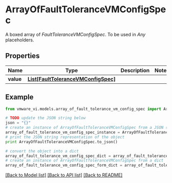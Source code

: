 # ArrayOfFaultToleranceVMConfigSpec

A boxed array of *FaultToleranceVMConfigSpec*. To be used in *Any* placeholders. 

## Properties
Name | Type | Description | Notes
------------ | ------------- | ------------- | -------------
**value** | [**List[FaultToleranceVMConfigSpec]**](FaultToleranceVMConfigSpec.md) |  | 

## Example

```python
from vmware_vi.models.array_of_fault_tolerance_vm_config_spec import ArrayOfFaultToleranceVMConfigSpec

# TODO update the JSON string below
json = "{}"
# create an instance of ArrayOfFaultToleranceVMConfigSpec from a JSON string
array_of_fault_tolerance_vm_config_spec_instance = ArrayOfFaultToleranceVMConfigSpec.from_json(json)
# print the JSON string representation of the object
print ArrayOfFaultToleranceVMConfigSpec.to_json()

# convert the object into a dict
array_of_fault_tolerance_vm_config_spec_dict = array_of_fault_tolerance_vm_config_spec_instance.to_dict()
# create an instance of ArrayOfFaultToleranceVMConfigSpec from a dict
array_of_fault_tolerance_vm_config_spec_form_dict = array_of_fault_tolerance_vm_config_spec.from_dict(array_of_fault_tolerance_vm_config_spec_dict)
```
[[Back to Model list]](../README.md#documentation-for-models) [[Back to API list]](../README.md#documentation-for-api-endpoints) [[Back to README]](../README.md)


